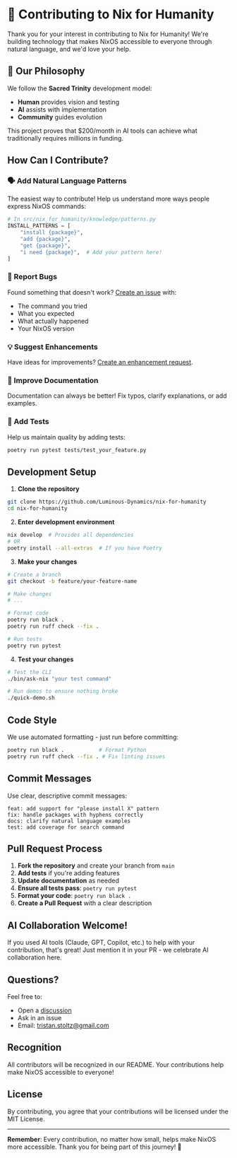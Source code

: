 # 🤝 Contributing to Nix for Humanity

Thank you for your interest in contributing to Nix for Humanity! We're building technology that makes NixOS accessible to everyone through natural language, and we'd love your help.

## 🌟 Our Philosophy

We follow the **Sacred Trinity** development model:
- **Human** provides vision and testing
- **AI** assists with implementation  
- **Community** guides evolution

This project proves that $200/month in AI tools can achieve what traditionally requires millions in funding.

## How Can I Contribute?

### 🗣️ Add Natural Language Patterns
The easiest way to contribute! Help us understand more ways people express NixOS commands:

```python
# In src/nix_for_humanity/knowledge/patterns.py
INSTALL_PATTERNS = [
    "install {package}",
    "add {package}",
    "get {package}",
    "i need {package}",  # Add your pattern here!
]
```

### 🐛 Report Bugs
Found something that doesn't work? [Create an issue](https://github.com/Luminous-Dynamics/nix-for-humanity/issues/new?template=bug_report.md) with:
- The command you tried
- What you expected
- What actually happened
- Your NixOS version

### 💡 Suggest Enhancements
Have ideas for improvements? [Create an enhancement request](https://github.com/Luminous-Dynamics/nix-for-humanity/issues/new?template=enhancement.md).

### 📖 Improve Documentation
Documentation can always be better! Fix typos, clarify explanations, or add examples.

### 🧪 Add Tests
Help us maintain quality by adding tests:
```bash
poetry run pytest tests/test_your_feature.py
```

## Development Setup

1. **Clone the repository**
```bash
git clone https://github.com/Luminous-Dynamics/nix-for-humanity
cd nix-for-humanity
```

2. **Enter development environment**
```bash
nix develop  # Provides all dependencies
# OR
poetry install --all-extras  # If you have Poetry
```

3. **Make your changes**
```bash
# Create a branch
git checkout -b feature/your-feature-name

# Make changes
# ...

# Format code
poetry run black .
poetry run ruff check --fix .

# Run tests
poetry run pytest
```

4. **Test your changes**
```bash
# Test the CLI
./bin/ask-nix "your test command"

# Run demos to ensure nothing broke
./quick-demo.sh
```

## Code Style

We use automated formatting - just run before committing:
```bash
poetry run black .           # Format Python
poetry run ruff check --fix . # Fix linting issues
```

## Commit Messages

Use clear, descriptive commit messages:
```
feat: add support for "please install X" pattern
fix: handle packages with hyphens correctly
docs: clarify natural language examples
test: add coverage for search command
```

## Pull Request Process

1. **Fork the repository** and create your branch from `main`
2. **Add tests** if you're adding features
3. **Update documentation** as needed
4. **Ensure all tests pass**: `poetry run pytest`
5. **Format your code**: `poetry run black .`
6. **Create a Pull Request** with a clear description

## AI Collaboration Welcome!

If you used AI tools (Claude, GPT, Copilot, etc.) to help with your contribution, that's great! Just mention it in your PR - we celebrate AI collaboration here.

## Questions?

Feel free to:
- Open a [discussion](https://github.com/Luminous-Dynamics/nix-for-humanity/discussions)
- Ask in an issue
- Email: tristan.stoltz@gmail.com

## Recognition

All contributors will be recognized in our README. Your contributions help make NixOS accessible to everyone!

## License

By contributing, you agree that your contributions will be licensed under the MIT License.

---

**Remember**: Every contribution, no matter how small, helps make NixOS more accessible. Thank you for being part of this journey! 🙏
